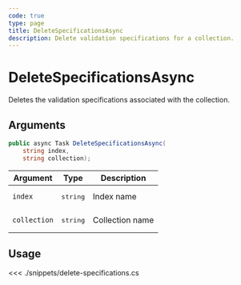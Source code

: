 ```yaml
---
code: true
type: page
title: DeleteSpecificationsAsync
description: Delete validation specifications for a collection.
---
```


# DeleteSpecificationsAsync

Deletes the validation specifications associated with the collection.


## Arguments

```csharp
public async Task DeleteSpecificationsAsync(
    string index,
    string collection);
```

| Argument     | Type              | Description     |
|--------------|-------------------|-----------------|
| `index`      | <pre>string</pre> | Index name      |
| `collection` | <pre>string</pre> | Collection name |

## Usage

<<< ./snippets/delete-specifications.cs
